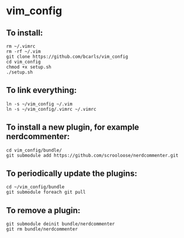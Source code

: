 vim_config
==========

## To install:

    rm ~/.vimrc 
    rm -rf ~/.vim
    git clone https://github.com/bcarls/vim_config
    cd vim_config
    chmod +x setup.sh
    ./setup.sh

## To link everything:

    ln -s ~/vim_config ~/.vim
    ln -s ~/vim_config/.vimrc ~/.vimrc

## To install a new plugin, for example nerdcommenter:

    cd vim_config/bundle/
    git submodule add https://github.com/scrooloose/nerdcommenter.git
    
## To periodically update the plugins:
    cd ~/vim_config/bundle
    git submodule foreach git pull
    
## To remove a plugin:

    git submodule deinit bundle/nerdcommenter
    git rm bundle/nerdcommenter
    

